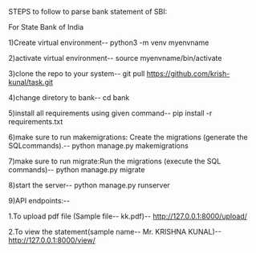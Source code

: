 STEPS to follow to parse bank statement of SBI:

For State Bank of India

1)Create virtual environment--
  python3 -m venv myenvname
  
2)activate virtual environment--
  source myenvname/bin/activate
  
3)clone the repo to your system--
    git pull https://github.com/krish-kunal/task.git

4)change diretory to bank--
    cd bank

5)install all requirements using given command--
    pip install -r requirements.txt

6)make sure to run makemigrations: Create the migrations (generate the SQLcommands).--
    python manage.py makemigrations
 
7)make sure to run migrate:Run the migrations (execute the SQL commands)--
    python manage.py migrate

8)start the server--
    python manage.py runserver

9)API endpoints:--

  1.To upload pdf file (Sample file-- kk.pdf)--
  http://127.0.0.1:8000/upload/

  2.To view the statement(sample name-- Mr. KRISHNA KUNAL)--
  http://127.0.0.1:8000/view/

